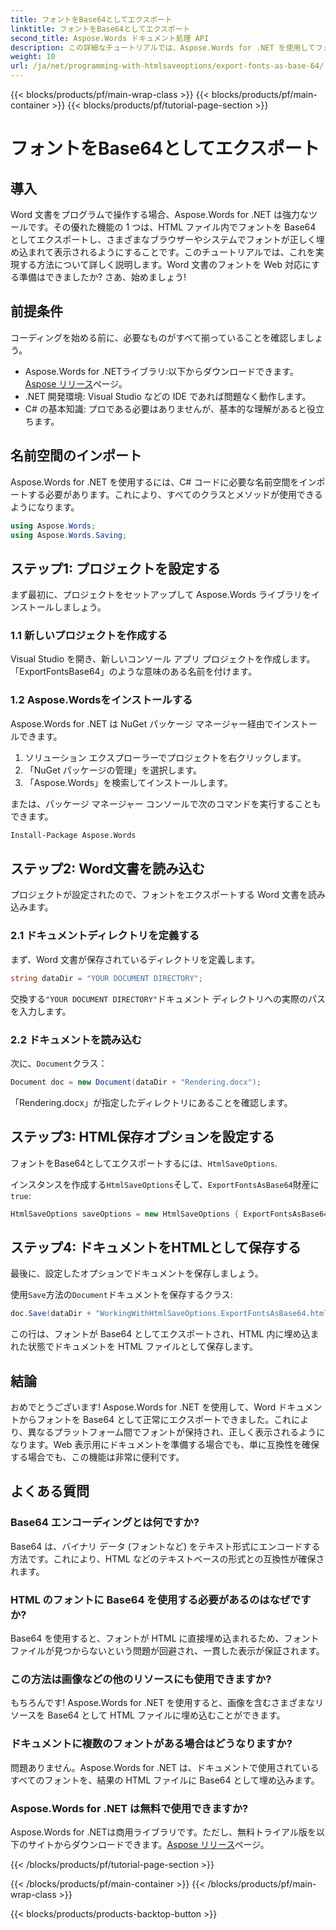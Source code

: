 ```yaml
---
title: フォントをBase64としてエクスポート
linktitle: フォントをBase64としてエクスポート
second_title: Aspose.Words ドキュメント処理 API
description: この詳細なチュートリアルでは、Aspose.Words for .NET を使用してフォントを Base64 としてエクスポートする方法を学習します。フォントが HTML ファイルに埋め込まれ、正しく表示されることを確認します。
weight: 10
url: /ja/net/programming-with-htmlsaveoptions/export-fonts-as-base-64/
---
```


{{< blocks/products/pf/main-wrap-class >}}
{{< blocks/products/pf/main-container >}}
{{< blocks/products/pf/tutorial-page-section >}}

# フォントをBase64としてエクスポート

## 導入

Word 文書をプログラムで操作する場合、Aspose.Words for .NET は強力なツールです。その優れた機能の 1 つは、HTML ファイル内でフォントを Base64 としてエクスポートし、さまざまなブラウザーやシステムでフォントが正しく埋め込まれて表示されるようにすることです。このチュートリアルでは、これを実現する方法について詳しく説明します。Word 文書のフォントを Web 対応にする準備はできましたか? さあ、始めましょう!

## 前提条件

コーディングを始める前に、必要なものがすべて揃っていることを確認しましょう。

-  Aspose.Words for .NETライブラリ:以下からダウンロードできます。[Aspose リリース](https://releases.aspose.com/words/net/)ページ。
- .NET 開発環境: Visual Studio などの IDE であれば問題なく動作します。
- C# の基本知識: プロである必要はありませんが、基本的な理解があると役立ちます。

## 名前空間のインポート

Aspose.Words for .NET を使用するには、C# コードに必要な名前空間をインポートする必要があります。これにより、すべてのクラスとメソッドが使用できるようになります。

```csharp
using Aspose.Words;
using Aspose.Words.Saving;
```

## ステップ1: プロジェクトを設定する

まず最初に、プロジェクトをセットアップして Aspose.Words ライブラリをインストールしましょう。

### 1.1 新しいプロジェクトを作成する

Visual Studio を開き、新しいコンソール アプリ プロジェクトを作成します。「ExportFontsBase64」のような意味のある名前を付けます。

### 1.2 Aspose.Wordsをインストールする

Aspose.Words for .NET は NuGet パッケージ マネージャー経由でインストールできます。

1. ソリューション エクスプローラーでプロジェクトを右クリックします。
2. 「NuGet パッケージの管理」を選択します。
3. 「Aspose.Words」を検索してインストールします。

または、パッケージ マネージャー コンソールで次のコマンドを実行することもできます。

```sh
Install-Package Aspose.Words
```

## ステップ2: Word文書を読み込む

プロジェクトが設定されたので、フォントをエクスポートする Word 文書を読み込みます。

### 2.1 ドキュメントディレクトリを定義する

まず、Word 文書が保存されているディレクトリを定義します。

```csharp
string dataDir = "YOUR DOCUMENT DIRECTORY";
```

交換する`"YOUR DOCUMENT DIRECTORY"`ドキュメント ディレクトリへの実際のパスを入力します。

### 2.2 ドキュメントを読み込む

次に、`Document`クラス：

```csharp
Document doc = new Document(dataDir + "Rendering.docx");
```

「Rendering.docx」が指定したディレクトリにあることを確認します。

## ステップ3: HTML保存オプションを設定する

フォントをBase64としてエクスポートするには、`HtmlSaveOptions`.


インスタンスを作成する`HtmlSaveOptions`そして、`ExportFontsAsBase64`財産に`true`:

```csharp
HtmlSaveOptions saveOptions = new HtmlSaveOptions { ExportFontsAsBase64 = true };
```

## ステップ4: ドキュメントをHTMLとして保存する

最後に、設定したオプションでドキュメントを保存しましょう。


使用`Save`方法の`Document`ドキュメントを保存するクラス:

```csharp
doc.Save(dataDir + "WorkingWithHtmlSaveOptions.ExportFontsAsBase64.html", saveOptions);
```

この行は、フォントが Base64 としてエクスポートされ、HTML 内に埋め込まれた状態でドキュメントを HTML ファイルとして保存します。

## 結論

おめでとうございます! Aspose.Words for .NET を使用して、Word ドキュメントからフォントを Base64 として正常にエクスポートできました。これにより、異なるプラットフォーム間でフォントが保持され、正しく表示されるようになります。Web 表示用にドキュメントを準備する場合でも、単に互換性を確保する場合でも、この機能は非常に便利です。

## よくある質問

### Base64 エンコーディングとは何ですか?
Base64 は、バイナリ データ (フォントなど) をテキスト形式にエンコードする方法です。これにより、HTML などのテキストベースの形式との互換性が確保されます。

### HTML のフォントに Base64 を使用する必要があるのはなぜですか?
Base64 を使用すると、フォントが HTML に直接埋め込まれるため、フォント ファイルが見つからないという問題が回避され、一貫した表示が保証されます。

### この方法は画像などの他のリソースにも使用できますか?
もちろんです! Aspose.Words for .NET を使用すると、画像を含むさまざまなリソースを Base64 として HTML ファイルに埋め込むことができます。

### ドキュメントに複数のフォントがある場合はどうなりますか?
問題ありません。Aspose.Words for .NET は、ドキュメントで使用されているすべてのフォントを、結果の HTML ファイルに Base64 として埋め込みます。

### Aspose.Words for .NET は無料で使用できますか?
 Aspose.Words for .NETは商用ライブラリです。ただし、無料トライアル版を以下のサイトからダウンロードできます。[Aspose リリース](https://releases.aspose.com/)ページ。

{{< /blocks/products/pf/tutorial-page-section >}}

{{< /blocks/products/pf/main-container >}}
{{< /blocks/products/pf/main-wrap-class >}}

{{< blocks/products/products-backtop-button >}}
